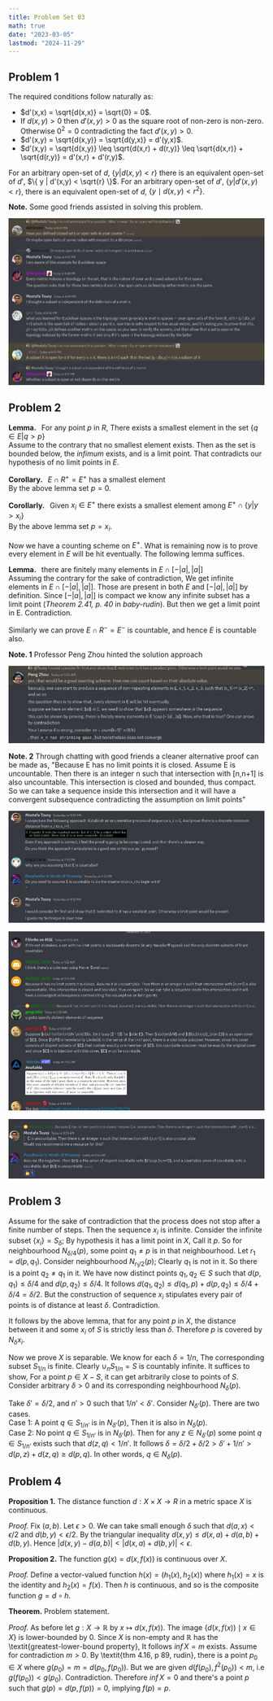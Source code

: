 ```yaml
---
title: Problem Set 03
math: true
date: "2023-03-05"
lastmod: "2024-11-29"
---
```


## Problem 1

The required conditions follow naturally as:
- $d'(x,x) = \sqrt{d(x,x)} = \sqrt{0} = 0$.
- If $d(x,y) > 0$ then $d'(x,y) > 0$ as the square root of non-zero is non-zero. Otherwise $0^2 = 0$ contradicting the fact $d'(x,y) > 0$.
- $d'(x,y) = \sqrt{d(x,y)} = \sqrt{d(y,x)} = d'(y,x)$.
- $d'(x,y) = \sqrt{d(x,y)} \leq \sqrt{d(x,r) + d(r,y)} \leq \sqrt{d(x,r)} + \sqrt{d(r,y)} = d'(x,r) + d'(r,y)$.

For an arbitrary open-set of $d$, $\{ y | d(x,y) < r \}$ there is an equivalent open-set of $d'$, $\{ y | d'(x,y) < \sqrt{r} \}$. For an arbitrary open-set of $d'$, $\{ y | d'(x,y) < r \}$, there is an equivalent open-set of $d$, $\{ y \mid d(x,y) < r^2 \}$.

**Note.** Some good friends assisted in solving this problem.

![image](./3.jpg)


## Problem 2

**Lemma.**   For any point $p$ in $R$, There exists a smallest element in the set $\{ q \in E | q > p \}$\
Assume to the contrary that no smallest element exists. Then as the set is bounded below, the *infimum* exists, and is a limit point. That contradicts our hypothesis of no limit points in $E$.

**Corollary.**   $E \cap R^+ = E^+$ has a smallest element\
By the above lemma set $p = 0$.

**Corollarly.**   Given $x_i \in E^+$ there exists a smallest element among $E^+ \cap \{y | y > x_i\}$\
By the above lemma set $p = x_i$.

Now we have a counting scheme on $E^+$. What is remaining now is to prove every element in $E$ will be hit eventually. The following lemma suffices.

**Lemma.**   there are finitely many elements in $E \cap [- |a| , |a|]$\
Assuming the contrary for the sake of contradiction, We get infinite elements in $E \cap [ -|a|, |a| ]$. Those are present in both $E$ and $[ -|a|, |a| ]$ by definition. Since $[ -|a|, |a| ]$ is compact we know any infinite subset has a limit point (*Theorem 2.41, p. 40* in *baby-rudin*). But then we get a limit point in E. Contradiction.

Similarly we can prove $E \cap R^- = E^-$ is countable, and hence $E$ is countable also.

**Note. 1** Professor Peng Zhou hinted the solution approach

![image](./4.jpg)

**Note. 2** Through chatting with good friends a cleaner alternative proof can be made as, \"Because E has no limit points it is closed.
Assume E is uncountable. Then there is an integer n such that intersection with \[n,n+1\] is also uncountable. This intersection is closed and bounded, thus compact. So we can take a sequence inside this intersection and it will have a convergent subsequence contradicting the assumption on limit points\"

![image](./0.jpg)

![image](./1.jpg)

![image](./2.jpg)


## Problem 3

Assume for the sake of contradiction that the process does not stop after a finite number of steps. Then the sequence $x_i$ is infinite. Consider the infinite subset $\{x_i\} = S_\delta$; By hypothesis it has a limit point in $X$, Call it $p$. So for neighbourhood $N_{\delta/4}(p)$, some point $q_1 \neq p$ is in that neighbourhood. Let $r_1 = d(p, q_1)$. Consider neighbourhood $N_{r_1/2}(p)$; Clearly $q_1$ is not in it. So there is a point $q_2 \neq q_1$ in it. We have now distinct points $q_1,q_2 \in S$ such that $d(p,q_1) \leq \delta/4$ and $d(p,q_2) \leq \delta/4$. It follows $d(q_1,q_2) \leq d(q_1,p) + d(p,q_2) \leq \delta/4 + \delta/4 = \delta/2$. But the construction of sequence $x_i$ stipulates every pair of points is of distance at least $\delta$. Contradiction.

It follows by the above lemma, that for any point $p$ in $X$, the distance between it and some $x_i$ of $S$ is strictly less than $\delta$. Therefore $p$ is covered by $N_\delta{x_i}$.

Now we prove $X$ is separable. We know for each $\delta = 1/n$, The corresponding subset $S_{1/n}$ is finite. Clearly $\cup_n S_{1/n} = S$ is countably infinite. It suffices to show, For a point $p \in X - S$, it can get arbitrarily close to points of $S$. Consider arbitrary $\delta > 0$ and its corresponding neighbourhood $N_\delta(p)$.

Take $\delta' = \delta/2$, and $n' > 0$ such that $1/n' < \delta'$. Consider $N_{\delta'}(p)$. There are two cases.\
Case 1: A point $q \in S_{1/n'}$ is in $N_{\delta'}(p)$, Then it is also in $N_{\delta}(p)$.\
Case 2: No point $q \in S_{1/n'}$ is in $N_{\delta'}(p)$. Then for any $z \in N_{\delta'}(p)$ some point $q \in S_{1/n'}$ exists such that $d(z,q) < 1/n'$. It follows $\delta = \delta/2 + \delta/2 > \delta' + 1/n' > d(p,z) + d(z,q) \geq d(p,q)$. In other words, $q \in N_{\delta}(p)$.


## Problem 4

**Proposition 1.** The distance function $d: X \times X \rightarrow R$ in a metric space $X$ is continuous.

_Proof._ Fix $(a,b)$. Let $\epsilon > 0$. We can take small enough $\delta$ such that $d(a,x) < \epsilon/2$ and $d(b,y) < \epsilon/2$. By the triangular inequality $d(x,y) \leq d(x,a) + d(a,b) + d(b,y)$. Hence $| d(x,y) - d(a,b) | < | d(x,a) + d(b,y) | < \epsilon$.


**Proposition 2.** The function $g(x) = d(x,f(x))$ is continuous over $X$.

_Proof._ Define a vector-valued function $h(x) = ( h_1(x), h_2(x) )$ where $h_1(x) = x$ is the identity and $h_2(x) = f(x)$. Then $h$ is continuous, and so is the composite function $g = d \circ h$.


**Theorem.** Problem statement.

_Proof._ As before let $g: X \rightarrow \mathbb{R}$ by $x \mapsto d(x, f(x))$. The image $\{ d(x, f(x)) \mid x \in X \}$ is lower-bounded by $0$. Since $X$ is non-empty and $\mathbb{R}$ has the \textit{greatest-lower-bound property}, It follows $inf \, X = m$ exists. Assume for contradiction $m > 0$. By \textit{thm 4.16, p 89, rudin}, there is a point $p_0 \in X$ where $g(p_0) = m = d(p_0, f(p_0))$. But we are given $d(f(p_0), f^2(p_0)) < m$, i.e $g(f(p_0)) < g(p_0)$. Contradiction. Therefore $inf \, X = 0$ and there's a point $p$ such that $g(p) = d(p, f(p)) = 0$, implying $f(p) = p$.
